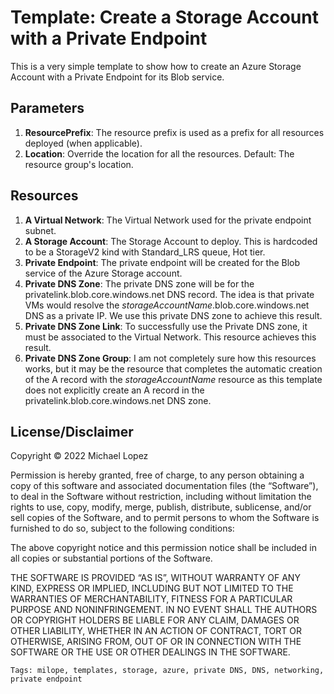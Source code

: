 # Template: Create a Storage Account with a Private Endpoint

This is a very simple template to show how to create an Azure Storage Account
with a Private Endpoint for its Blob service.

## Parameters

1. **ResourcePrefix**: The resource prefix is used as a prefix for all
resources deployed (when applicable).
2. **Location**: Override the location for all the resources. Default: The
resource group's location.

## Resources

1. **A Virtual Network**: The Virtual Network used for the private endpoint
subnet.
2. **A Storage Account**: The Storage Account to deploy. This is hardcoded to
be a StorageV2 kind with Standard_LRS queue, Hot tier.
3. **Private Endpoint**: The private endpoint will be created for the Blob
service of the Azure Storage account.
4. **Private DNS Zone**: The private DNS zone will be for the
privatelink.blob.core.windows.net DNS record. The idea is that private VMs
would resolve the *storageAccountName*.blob.core.windows.net DNS as a private
IP. We use this private DNS zone to achieve this result.
5. **Private DNS Zone Link**: To successfully use the Private DNS zone, it must
be associated to the Virtual Network. This resource achieves this result.
6. **Private DNS Zone Group**: I am not completely sure how this resources
works, but it may be the resource that completes the automatic creation of the
A record with the *storageAccountName* resource as this template does not
explicitly create an A record in the privatelink.blob.core.windows.net DNS
zone.

## License/Disclaimer

Copyright © 2022 Michael Lopez

Permission is hereby granted, free of charge, to any person obtaining a copy of
this software and associated documentation files (the “Software”), to deal in
the Software without restriction, including without limitation the rights to
use, copy, modify, merge, publish, distribute, sublicense, and/or sell copies
of the Software, and to permit persons to whom the Software is furnished to do
so, subject to the following conditions:

The above copyright notice and this permission notice shall be included in all
copies or substantial portions of the Software.

THE SOFTWARE IS PROVIDED “AS IS”, WITHOUT WARRANTY OF ANY KIND, EXPRESS OR
IMPLIED, INCLUDING BUT NOT LIMITED TO THE WARRANTIES OF MERCHANTABILITY,
FITNESS FOR A PARTICULAR PURPOSE AND NONINFRINGEMENT. IN NO EVENT SHALL THE
AUTHORS OR COPYRIGHT HOLDERS BE LIABLE FOR ANY CLAIM, DAMAGES OR OTHER
LIABILITY, WHETHER IN AN ACTION OF CONTRACT, TORT OR OTHERWISE, ARISING FROM,
OUT OF OR IN CONNECTION WITH THE SOFTWARE OR THE USE OR OTHER DEALINGS IN THE
SOFTWARE.

`Tags: milope, templates, storage, azure, private DNS, DNS, networking,
private endpoint`
